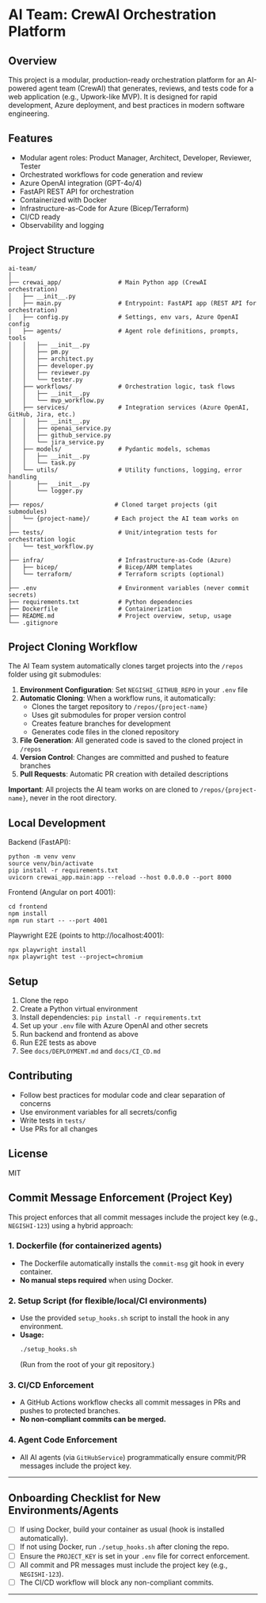 # AI Team: CrewAI Orchestration Platform

## Overview
This project is a modular, production-ready orchestration platform for an AI-powered agent team (CrewAI) that generates, reviews, and tests code for a web application (e.g., Upwork-like MVP). It is designed for rapid development, Azure deployment, and best practices in modern software engineering.

## Features
- Modular agent roles: Product Manager, Architect, Developer, Reviewer, Tester
- Orchestrated workflows for code generation and review
- Azure OpenAI integration (GPT-4o/4)
- FastAPI REST API for orchestration
- Containerized with Docker
- Infrastructure-as-Code for Azure (Bicep/Terraform)
- CI/CD ready
- Observability and logging

## Project Structure
```
ai-team/
│
├── crewai_app/                # Main Python app (CrewAI orchestration)
│   ├── __init__.py
│   ├── main.py                # Entrypoint: FastAPI app (REST API for orchestration)
│   ├── config.py              # Settings, env vars, Azure OpenAI config
│   ├── agents/                # Agent role definitions, prompts, tools
│   │   ├── __init__.py
│   │   ├── pm.py
│   │   ├── architect.py
│   │   ├── developer.py
│   │   ├── reviewer.py
│   │   └── tester.py
│   ├── workflows/             # Orchestration logic, task flows
│   │   ├── __init__.py
│   │   └── mvp_workflow.py
│   ├── services/              # Integration services (Azure OpenAI, GitHub, Jira, etc.)
│   │   ├── __init__.py
│   │   ├── openai_service.py
│   │   ├── github_service.py
│   │   └── jira_service.py
│   ├── models/                # Pydantic models, schemas
│   │   ├── __init__.py
│   │   └── task.py
│   └── utils/                 # Utility functions, logging, error handling
│       ├── __init__.py
│       └── logger.py
│
├── repos/                    # Cloned target projects (git submodules)
│   └── {project-name}/       # Each project the AI team works on
│
├── tests/                     # Unit/integration tests for orchestration logic
│   └── test_workflow.py
│
├── infra/                     # Infrastructure-as-Code (Azure)
│   ├── bicep/                 # Bicep/ARM templates
│   └── terraform/             # Terraform scripts (optional)
│
├── .env                       # Environment variables (never commit secrets)
├── requirements.txt           # Python dependencies
├── Dockerfile                 # Containerization
├── README.md                  # Project overview, setup, usage
└── .gitignore
```

## Project Cloning Workflow

The AI Team system automatically clones target projects into the `/repos` folder using git submodules:

1. **Environment Configuration**: Set `NEGISHI_GITHUB_REPO` in your `.env` file
2. **Automatic Cloning**: When a workflow runs, it automatically:
   - Clones the target repository to `/repos/{project-name}`
   - Uses git submodules for proper version control
   - Creates feature branches for development
   - Generates code files in the cloned repository
3. **File Generation**: All generated code is saved to the cloned project in `/repos`
4. **Version Control**: Changes are committed and pushed to feature branches
5. **Pull Requests**: Automatic PR creation with detailed descriptions

**Important**: All projects the AI team works on are cloned to `/repos/{project-name}`, never in the root directory.

## Local Development

Backend (FastAPI):
```
python -m venv venv
source venv/bin/activate
pip install -r requirements.txt
uvicorn crewai_app.main:app --reload --host 0.0.0.0 --port 8000
```

Frontend (Angular on port 4001):
```
cd frontend
npm install
npm run start -- --port 4001
```

Playwright E2E (points to http://localhost:4001):
```
npx playwright install
npx playwright test --project=chromium
```

## Setup
1. Clone the repo
2. Create a Python virtual environment
3. Install dependencies: `pip install -r requirements.txt`
4. Set up your `.env` file with Azure OpenAI and other secrets
5. Run backend and frontend as above
6. Run E2E tests as above
7. See `docs/DEPLOYMENT.md` and `docs/CI_CD.md`

## Contributing
- Follow best practices for modular code and clear separation of concerns
- Use environment variables for all secrets/config
- Write tests in `tests/`
- Use PRs for all changes

## License
MIT 

## Commit Message Enforcement (Project Key)

This project enforces that all commit messages include the project key (e.g., `NEGISHI-123`) using a hybrid approach:

### 1. Dockerfile (for containerized agents)
- The Dockerfile automatically installs the `commit-msg` git hook in every container.
- **No manual steps required** when using Docker.

### 2. Setup Script (for flexible/local/CI environments)
- Use the provided `setup_hooks.sh` script to install the hook in any environment.
- **Usage:**
  ```sh
  ./setup_hooks.sh
  ```
  (Run from the root of your git repository.)

### 3. CI/CD Enforcement
- A GitHub Actions workflow checks all commit messages in PRs and pushes to protected branches.
- **No non-compliant commits can be merged.**

### 4. Agent Code Enforcement
- All AI agents (via `GitHubService`) programmatically ensure commit/PR messages include the project key.

---

## Onboarding Checklist for New Environments/Agents
- [ ] If using Docker, build your container as usual (hook is installed automatically).
- [ ] If not using Docker, run `./setup_hooks.sh` after cloning the repo.
- [ ] Ensure the `PROJECT_KEY` is set in your `.env` file for correct enforcement.
- [ ] All commit and PR messages must include the project key (e.g., `NEGISHI-123`).
- [ ] The CI/CD workflow will block any non-compliant commits.

--- 